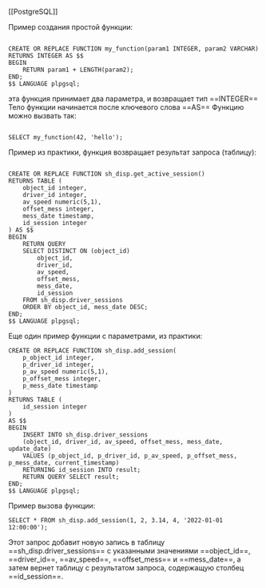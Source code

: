 [[PostgreSQL]]

Пример создания простой функции:
```postgresql

CREATE OR REPLACE FUNCTION my_function(param1 INTEGER, param2 VARCHAR) RETURNS INTEGER AS $$
BEGIN
	RETURN param1 + LENGTH(param2);
END;
$$ LANGUAGE plpgsql;

```
эта функция принимает два параметра, и возвращает тип ==INTEGER==
Тело функции начинается после ключевого слова ==AS== 
Функцию можно вызвать так:
```PostgreSQL

SELECT my_function(42, 'hello');
```

Пример из практики, функция возвращает результат запроса (таблицу):
```PostgreSQL

CREATE OR REPLACE FUNCTION sh_disp.get_active_session() 
RETURNS TABLE (
	object_id integer,
	driver_id integer,
	av_speed numeric(5,1),
	offset_mess integer,
	mess_date timestamp,
	id_session integer
) AS $$
BEGIN
	RETURN QUERY 
	SELECT DISTINCT ON (object_id)
		object_id,
		driver_id,
		av_speed,
		offset_mess,
		mess_date,
		id_session
	FROM sh_disp.driver_sessions
	ORDER BY object_id, mess_date DESC;
END;
$$ LANGUAGE plpgsql;
```

Еще один пример функции с параметрами, из практики:
```PostgreSQL
CREATE OR REPLACE FUNCTION sh_disp.add_session(
	p_object_id integer,
	p_driver_id integer,
	p_av_speed numeric(5,1),
	p_offset_mess integer,
	p_mess_date timestamp
)
RETURNS TABLE (
	id_session integer
)
AS $$
BEGIN
	INSERT INTO sh_disp.driver_sessions
	(object_id, driver_id, av_speed, offset_mess, mess_date, update_date)
	VALUES (p_object_id, p_driver_id, p_av_speed, p_offset_mess, p_mess_date, current_timestamp)
	RETURNING id_session INTO result;
	RETURN QUERY SELECT result;
END;
$$ LANGUAGE plpgsql;
```

Пример вызова функции:
```PostgreSQL
SELECT * FROM sh_disp.add_session(1, 2, 3.14, 4, '2022-01-01 12:00:00');
```
Этот запрос добавит новую запись в таблицу ==sh_disp.driver_sessions== с указанными значениями ==object_id==, ==driver_id==, ==av_speed==, ==offset_mess== и ==mess_date==, а затем вернет таблицу с результатом запроса, содержащую столбец ==id_session==.